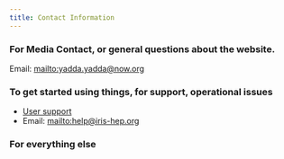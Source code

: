 ```yaml
---
title: Contact Information
---
```


### For Media Contact, or general questions about the website.
Email: <mailto:yadda.yadda@now.org>

### To get started using things, for support, operational issues

* [User support](https://iris-hep.github.io)
* Email: <mailto:help@iris-hep.org>

### For everything else

